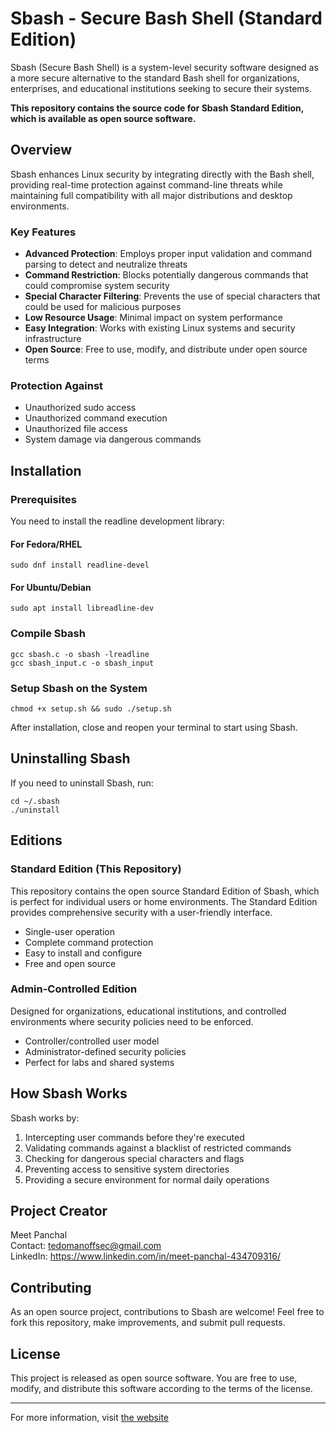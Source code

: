 # Sbash - Secure Bash Shell (Standard Edition)

Sbash (Secure Bash Shell) is a system-level security software designed as a more secure alternative to the standard Bash shell for organizations, enterprises, and educational institutions seeking to secure their systems.

**This repository contains the source code for Sbash Standard Edition, which is available as open source software.**

## Overview

Sbash enhances Linux security by integrating directly with the Bash shell, providing real-time protection against command-line threats while maintaining full compatibility with all major distributions and desktop environments.

### Key Features

- **Advanced Protection**: Employs proper input validation and command parsing to detect and neutralize threats
- **Command Restriction**: Blocks potentially dangerous commands that could compromise system security
- **Special Character Filtering**: Prevents the use of special characters that could be used for malicious purposes
- **Low Resource Usage**: Minimal impact on system performance
- **Easy Integration**: Works with existing Linux systems and security infrastructure
- **Open Source**: Free to use, modify, and distribute under open source terms

### Protection Against

- Unauthorized sudo access
- Unauthorized command execution
- Unauthorized file access
- System damage via dangerous commands

## Installation

### Prerequisites

You need to install the readline development library:

#### For Fedora/RHEL
```
sudo dnf install readline-devel
```

#### For Ubuntu/Debian
```
sudo apt install libreadline-dev
```

### Compile Sbash

```
gcc sbash.c -o sbash -lreadline
gcc sbash_input.c -o sbash_input
```

### Setup Sbash on the System

```
chmod +x setup.sh && sudo ./setup.sh
```

After installation, close and reopen your terminal to start using Sbash.

## Uninstalling Sbash

If you need to uninstall Sbash, run:

```
cd ~/.sbash 
./uninstall
```

## Editions

### Standard Edition (This Repository)

This repository contains the open source Standard Edition of Sbash, which is perfect for individual users or home environments. The Standard Edition provides comprehensive security with a user-friendly interface.

- Single-user operation
- Complete command protection
- Easy to install and configure
- Free and open source

### Admin-Controlled Edition

Designed for organizations, educational institutions, and controlled environments where security policies need to be enforced.

- Controller/controlled user model
- Administrator-defined security policies
- Perfect for labs and shared systems

## How Sbash Works

Sbash works by:

1. Intercepting user commands before they're executed
2. Validating commands against a blacklist of restricted commands
3. Checking for dangerous special characters and flags
4. Preventing access to sensitive system directories
5. Providing a secure environment for normal daily operations

## Project Creator

Meet Panchal  
Contact: tedomanoffsec@gmail.com  
LinkedIn: https://www.linkedin.com/in/meet-panchal-434709316/

## Contributing

As an open source project, contributions to Sbash are welcome! Feel free to fork this repository, make improvements, and submit pull requests.

## License

This project is released as open source software. You are free to use, modify, and distribute this software according to the terms of the license.

---

For more information, visit [the website](https://sbash-security-software.onrender.com/)